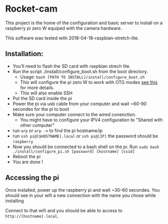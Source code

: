 # Rocket-cam

This project is the home of the configuration and basic server to install on a 
raspberry pi zero W equiped with the camera hardware.

This software was tested with 2018-04-18-raspbian-stretch-lite.

## Installation:

- You'll need to flash the SD card with raspbian strech lite.
- Run the script ./install/configure_boot.sh from the boot directory.
  - Usage: `bash [PATH TO INSTALL]/install/configure_boot.sh`
  - This will configure the pi zero W to work with OTG modes [see this](https://gist.github.com/gbaman/975e2db164b3ca2b51ae11e45e8fd40a) for more details.
  - This will also enable SSH
- Put the SD card inside the pi
- Power the pi via usb cable from your computer and wait ~60-90 secondes for the pi to boot
- Make sure your computer connect to the wired conenction.
  - You might have to configure your IPV4 configuration to "Shared with other computer"
- run `arp` or `arp -n` to find the pi hostname/ip
- run `ssh pi@[$HOSTNAME].local` or `ssh pi@[IP]` the password should be `raspberry`
- Now you should be connected to a bash shell on the pi. Run `sudo bash ./install/configure_pi.sh [password] [hostname] [ssid]`
- Reboot the pi
- You are done ! 

## Accessing the pi

Once installed, power up the raspberry pi and wait ~30-60 secondes.
You should see in your wifi a new connection with the name you chose while installing

Connect to that wifi and you should be able to access to `http://[hostname].local`.